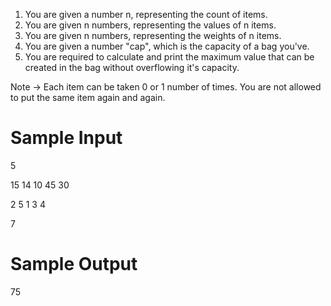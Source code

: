 1. You are given a number n, representing the count of items.
2. You are given n numbers, representing the values of n items.
3. You are given n numbers, representing the weights of n items.
3. You are given a number "cap", which is the capacity of a bag you've.
4. You are required to calculate and print the maximum value that can be created in the bag without 
     overflowing it's capacity.

Note -> Each item can be taken 0 or 1 number of times. You are not allowed to put the same item 
               again and again.


# Sample Input

5

15 14 10 45 30

2 5 1 3 4

7

# Sample Output

75